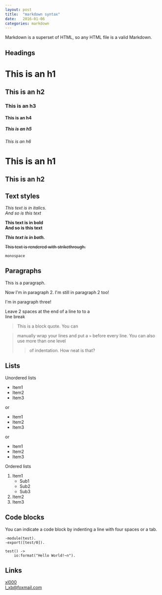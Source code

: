 ```yaml
---
layout: post
title:  "markdown syntax"
date:   2016-01-06
categories: markdown
---
```


Markdown is a superset of HTML, so any HTML file is a valid Markdown.
<!-- This means we can use HTML elements in Markdown. -->

Headings
--------

# This is an h1
## This is an h2
### This is an h3
#### This is an h4
##### This is an h5
###### This is an h6

This is an h1
=============
This is an h2
-------------

Text styles
-----------

*This text is in italics.*  
_And so is this text_

**This text is in bold**  
__And so is this text__

***This text is in both.***

~~This text is rendered with strikethrough.~~

`monospace`

Paragraphs
----------

This is a paragraph.

Now I'm in paragraph 2.
I'm still in paragraph 2 too!

I'm in paragraph three!

Leave 2 spaces at the end of a line to to a  
line break

> This is a block quote. You can

> manually wrap your lines and put a `>` before every line.
> You can also use more than one level
>> of indentation.
> How neat is that?

Lists
-----

Unordered lists

* Item1
* Item2
* Item3

or

+ Item1
+ Item2
+ Item3

or

- Item1
- Item2
- Item3

Ordered lists

1. Item1
    * Sub1
    * Sub2
    * Sub3
2. Item2
3. Item3

Code blocks
-----------

You can indicate a code block by indenting a line with four spaces or a tab.

    -module(test).
    -export([test/0]).

    test() ->
        io:format("Hello World!~n").

Links
-----

[xl000](http://xiaobin0860.github.io)  
<l_xb@foxmail.com>


